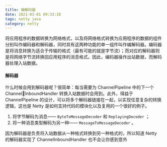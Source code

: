 ```yaml
---
title: 编解码器
date: 2021-03-01 09:33:18
tags: netty java
category: netty
---
```


将应用程序的数据转换为网络格式，以及将网络格式转换为应用程序的数据的组件分别叫作编码器和解码器，同时具有这两种功能的单一组件叫作编解码器。编码器是将消息转换为适合于传输的格式（最有可能的就是字节流）；而对应的解码器则是将网络字节流转换回应用程序的消息格式。因此，编码器操作出站数据，而解码器处理入站数据。

#### 解码器

什么时候会用到解码器呢？很简单：每当需要为 ChannelPipeline 中的下一个 Channel￾InboundHandler 转换入站数据时会用到。此外，得益于 ChannelPipeline 的设计，可以将多个解码器链接在一起，以实现任意复杂的转换逻辑，这也是 Netty 是如何支持代码的模块化以及复用的一个很好的例子。

1. 将字节解码为消息—— `ByteToMessageDecoder`  和  `ReplayingDecoder` ；
2. 将一种消息类型解码为另一种—— `MessageToMessageDecoder` 。

因为解码器是负责将入站数据从一种格式转换到另一种格式的，所以知道 Netty 的解码器实现了 ChannelInboundHandler 也不会让你感到意外